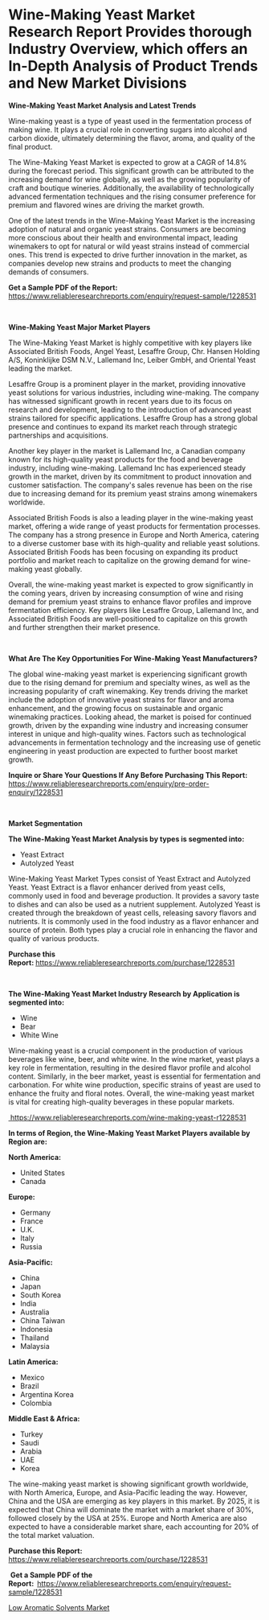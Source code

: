 <p><h1>Wine-Making Yeast Market Research Report Provides thorough Industry Overview, which offers an In-Depth Analysis of Product Trends and New Market Divisions</h1></p><p><strong>Wine-Making Yeast Market Analysis and Latest Trends</strong></p>
<p><p>Wine-making yeast is a type of yeast used in the fermentation process of making wine. It plays a crucial role in converting sugars into alcohol and carbon dioxide, ultimately determining the flavor, aroma, and quality of the final product.</p><p>The Wine-Making Yeast Market is expected to grow at a CAGR of 14.8% during the forecast period. This significant growth can be attributed to the increasing demand for wine globally, as well as the growing popularity of craft and boutique wineries. Additionally, the availability of technologically advanced fermentation techniques and the rising consumer preference for premium and flavored wines are driving the market growth.</p><p>One of the latest trends in the Wine-Making Yeast Market is the increasing adoption of natural and organic yeast strains. Consumers are becoming more conscious about their health and environmental impact, leading winemakers to opt for natural or wild yeast strains instead of commercial ones. This trend is expected to drive further innovation in the market, as companies develop new strains and products to meet the changing demands of consumers.</p></p>
<p><strong>Get a Sample PDF of the Report:&nbsp;</strong> <a href="https://www.reliableresearchreports.com/enquiry/request-sample/1228531">https://www.reliableresearchreports.com/enquiry/request-sample/1228531</a></p>
<p>&nbsp;</p>
<p><strong>Wine-Making Yeast Major Market Players</strong></p>
<p><p>The Wine-Making Yeast Market is highly competitive with key players like Associated British Foods, Angel Yeast, Lesaffre Group, Chr. Hansen Holding A/S, Koninklijke DSM N.V., Lallemand Inc, Leiber GmbH, and Oriental Yeast leading the market.</p><p>Lesaffre Group is a prominent player in the market, providing innovative yeast solutions for various industries, including wine-making. The company has witnessed significant growth in recent years due to its focus on research and development, leading to the introduction of advanced yeast strains tailored for specific applications. Lesaffre Group has a strong global presence and continues to expand its market reach through strategic partnerships and acquisitions.</p><p>Another key player in the market is Lallemand Inc, a Canadian company known for its high-quality yeast products for the food and beverage industry, including wine-making. Lallemand Inc has experienced steady growth in the market, driven by its commitment to product innovation and customer satisfaction. The company's sales revenue has been on the rise due to increasing demand for its premium yeast strains among winemakers worldwide.</p><p>Associated British Foods is also a leading player in the wine-making yeast market, offering a wide range of yeast products for fermentation processes. The company has a strong presence in Europe and North America, catering to a diverse customer base with its high-quality and reliable yeast solutions. Associated British Foods has been focusing on expanding its product portfolio and market reach to capitalize on the growing demand for wine-making yeast globally.</p><p>Overall, the wine-making yeast market is expected to grow significantly in the coming years, driven by increasing consumption of wine and rising demand for premium yeast strains to enhance flavor profiles and improve fermentation efficiency. Key players like Lesaffre Group, Lallemand Inc, and Associated British Foods are well-positioned to capitalize on this growth and further strengthen their market presence.</p></p>
<p>&nbsp;</p>
<p><strong>What Are The Key Opportunities For Wine-Making Yeast Manufacturers?</strong></p>
<p><p>The global wine-making yeast market is experiencing significant growth due to the rising demand for premium and specialty wines, as well as the increasing popularity of craft winemaking. Key trends driving the market include the adoption of innovative yeast strains for flavor and aroma enhancement, and the growing focus on sustainable and organic winemaking practices. Looking ahead, the market is poised for continued growth, driven by the expanding wine industry and increasing consumer interest in unique and high-quality wines. Factors such as technological advancements in fermentation technology and the increasing use of genetic engineering in yeast production are expected to further boost market growth.</p></p>
<p><strong>Inquire or Share Your Questions If Any Before Purchasing This Report:</strong> <a href="https://www.reliableresearchreports.com/enquiry/pre-order-enquiry/1228531">https://www.reliableresearchreports.com/enquiry/pre-order-enquiry/1228531</a></p>
<p>&nbsp;</p>
<p><strong>Market Segmentation</strong></p>
<p><strong>The Wine-Making Yeast Market Analysis by types is segmented into:</strong></p>
<p><ul><li>Yeast Extract</li><li>Autolyzed Yeast</li></ul></p>
<p><p>Wine-Making Yeast Market Types consist of Yeast Extract and Autolyzed Yeast. Yeast Extract is a flavor enhancer derived from yeast cells, commonly used in food and beverage production. It provides a savory taste to dishes and can also be used as a nutrient supplement. Autolyzed Yeast is created through the breakdown of yeast cells, releasing savory flavors and nutrients. It is commonly used in the food industry as a flavor enhancer and source of protein. Both types play a crucial role in enhancing the flavor and quality of various products.</p></p>
<p><strong>Purchase this Report:&nbsp;</strong><a href="https://www.reliableresearchreports.com/purchase/1228531">https://www.reliableresearchreports.com/purchase/1228531</a></p>
<p>&nbsp;</p>
<p><strong>The Wine-Making Yeast Market Industry Research by Application is segmented into:</strong></p>
<p><ul><li>Wine</li><li>Bear</li><li>White Wine</li></ul></p>
<p><p>Wine-making yeast is a crucial component in the production of various beverages like wine, beer, and white wine. In the wine market, yeast plays a key role in fermentation, resulting in the desired flavor profile and alcohol content. Similarly, in the beer market, yeast is essential for fermentation and carbonation. For white wine production, specific strains of yeast are used to enhance the fruity and floral notes. Overall, the wine-making yeast market is vital for creating high-quality beverages in these popular markets.</p></p>
<p><a href="https://www.reliableresearchreports.com/wine-making-yeast-r1228531">&nbsp;https://www.reliableresearchreports.com/wine-making-yeast-r1228531</a></p>
<p><strong>In terms of Region, the Wine-Making Yeast Market Players available by Region are:</strong></p>
<p>
    <p> <strong> North America: </strong>
        <ul>
            <li>United States</li>
            <li>Canada</li>
        </ul>
        </p> 
    <p> <strong> Europe: </strong>
        <ul>
            <li>Germany</li>
            <li>France</li>
            <li>U.K.</li>
            <li>Italy</li>
            <li>Russia</li>
        </ul>
        </p> 
    <p> <strong> Asia-Pacific: </strong>
        <ul>
            <li>China</li>
            <li>Japan</li>
            <li>South Korea</li>
            <li>India</li>
            <li>Australia</li>
            <li>China Taiwan</li>
            <li>Indonesia</li>
            <li>Thailand</li>
            <li>Malaysia</li>
        </ul>
        </p> 
    <p> <strong> Latin America: </strong>
        <ul>
            <li>Mexico</li>
            <li>Brazil</li>
            <li>Argentina Korea</li>
            <li>Colombia</li>
        </ul>
        </p> 
    <p> <strong> Middle East & Africa: </strong>
        <ul>
            <li>Turkey</li>
            <li>Saudi</li>
            <li>Arabia</li>
            <li>UAE</li>
            <li>Korea</li>
        </ul>
    </p>
    </p>
<p><p>The wine-making yeast market is showing significant growth worldwide, with North America, Europe, and Asia-Pacific leading the way. However, China and the USA are emerging as key players in this market. By 2025, it is expected that China will dominate the market with a market share of 30%, followed closely by the USA at 25%. Europe and North America are also expected to have a considerable market share, each accounting for 20% of the total market valuation.</p></p>
<p><strong>Purchase this Report: </strong><a href="https://www.reliableresearchreports.com/purchase/1228531">https://www.reliableresearchreports.com/purchase/1228531</a></p>
<p>&nbsp;<strong>Get a Sample PDF of the Report:&nbsp;&nbsp;</strong><a href="https://www.reliableresearchreports.com/enquiry/request-sample/1228531">https://www.reliableresearchreports.com/enquiry/request-sample/1228531</a></p>
<p><strong></strong></p>
<p><p><a href="https://view.publitas.com/reportprime-1/insights-into-the-low-aromatic-solvents-industry-market-financial-status-market-size-and-revenue-analysis-up-to-2031/">Low Aromatic Solvents Market</a></p></p>